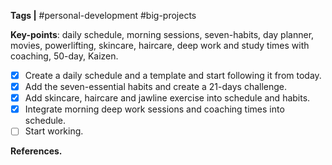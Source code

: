 **Tags |** #personal-development #big-projects 

**Key-points**: daily schedule, morning sessions, seven-habits, day planner, movies, powerlifting, skincare, haircare, deep work and study times with coaching, 50-day, Kaizen.

- [x] Create a daily schedule and a template and start following it from today.
- [x] Add the seven-essential habits and create a 21-days challenge.
- [x] Add skincare, haircare and jawline exercise into schedule and habits.
- [x] Integrate morning deep work sessions and coaching times into schedule.
- [ ] Start working.

**References.**